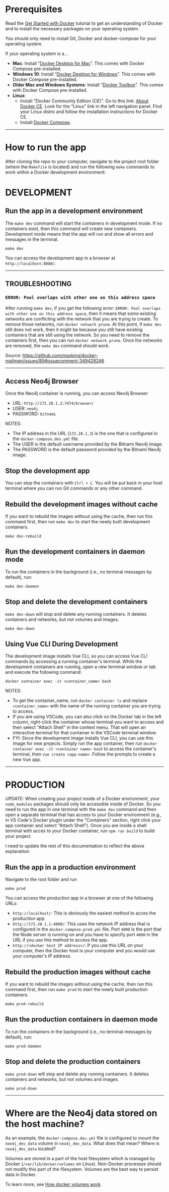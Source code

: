 # Prerequisites
Read the [Get Started with Docker](https://docs.docker.com/get-started/) tutorial to get an understanding of Docker and to install the necessary packages on your operating system.

You should only need to install Git, Docker and docker-compose for your operating system.

If your operating system is a...
* **Mac**: Install “[Docker Desktop for Mac](https://docs.docker.com/docker-for-mac/)”. This comes with Docker Compose pre-installed.
* **Windows 10**: Install “[Docker Desktop for Windows](https://docs.docker.com/docker-for-windows/)”. This comes with Docker Compose pre-installed.
* **Older Mac and Windows Systems**: Install “[Docker Toolbox](https://docs.docker.com/toolbox/overview/)”. This comes with Docker Compose pre-installed.
* **Linux**:
  * Install “Docker Community Edition (CE)”. Go to this link: [About Docker CE](https://docs.docker.com/install/). Look for the “Linux” link in the left navigation panel. Find your Linux distro and follow the installation instructions for Docker CE.
  * Install [Docker Compose](https://docs.docker.com/compose/overview/).

---

# How to run the app
After cloning the repo to your computer, navigate to the project root folder (where the `Makefile` is located) and run the following `make` commands to work within a Docker development environment:

# DEVELOPMENT

## Run the app in a development environment
The `make dev` command will start the containers in development mode. If no containers exist, then this command will create new containers. Development mode means that the app will run and show all errors and messages in the terminal.
```
make dev
```
You can access the development app in a browser at `http://localhost:8080/`.

---

## TROUBLESHOOTING
### `ERROR: Pool overlaps with other one on this address space`
After running `make dev`, if you get the following error: `ERROR: Pool overlaps with other one on this address space`, then it means that some existing networks are conflicting with the network that you are trying to create. To remove those networks, run `docker network prune`. At this point, if `make dev` still does not work, then it might be because you still have existing containers that are still using the network. So you need to remove the containers first, then you can run `docker network prune`. Once the networks are removed, the `make dev` command should work.

Source: https://github.com/maxking/docker-mailman/issues/85#issuecomment-349429246

---

## Access Neo4j Browser
Once the Neo4j container is running, you can access Neo4j Browser:

* URL: `http://172.28.1.2:7474/browser/`
* USER: `neo4j`
* PASSWORD: `bitnami`

NOTES:
* The IP address in the URL (`172.28.1.2`) is the one that is configured in the `docker-compose.dev.yml` file.
* The USER is the default username provided by the Bitnami Neo4j image.
* The PASSWORD is the default password provided by the Bitnami Neo4j image.

## Stop the development app
You can stop the containers with `Ctrl + C`. You will be put back in your host terminal where you can run Git commands or any other command.

## Rebuild the development images without cache
If you want to rebuild the images without using the cache, then run this command first, then run `make dev` to start the newly built development containers.
```
make dev-rebuild
```

## Run the development containers in daemon mode
To run the containers in the background (i.e., no terminal messages by default), run:
```
make dev-daemon
```

## Stop and delete the development containers
`make dev-down` will stop and delete any running containers. It deletes containers and networks, but not volumes and images.
```
make dev-down
```

## Using Vue CLI During Development
The development image installs Vue CLI, so you can access Vue CLI commands by accessing a running container's terminal. While the development containers are running, open a new terminal window or tab and execute the following command:

```
docker container exec -it <container_name> bash
```

NOTES:
  * To get the container_name, run `docker container ls` and replace `<container_name>` with the name of the running container you are trying to access.
  * If you are using VSCode, you can also click on the Docker tab in the left column, right-click the container whose terminal you want to access and then select "Attach Shell" in the context menu. That will open an interactive terminal for that container in the VSCode terminal window.
  * FYI: Since the development image installs Vue CLI, you can use this image for new projects. Simply run the app container, then run `docker container exec -it <container name> bash` to access the container's terminal, then `vue create <app-name>`. Follow the prompts to create a new Vue app.

---

# PRODUCTION
UPDATE:
When creating your project inside of a Docker environment, your `node_modules` packages should only be accessible inside of Docker. So you need to run the app in one terminal with the `make dev` command and then open a separate terminal that has access to your Docker environment (e.g., in VS Code's Docker plugin under the "Containers" section, right click your app container and select "Attach Shell"). Once you are inside a shell terminal with acces to your Docker container, run `npm run build` to build your project.

I need to update the rest of this documentation to reflect the above explanation.

## Run the app in a production environment
Navigate to the root folder and run
```
make prod
```
You can access the production app in a browser at one of the following URLs:
* `http://localhost/`: This is obviously the easiest method to acces the production app.
* `http://172.28.1.1:4000/`: This uses the network IP address that is configured in the `docker-compose.prod.yml` file. Port `4000` is the port that the Node server is running on and you have to specify port `4000` in the URL if you use this method to access the app.
* `http://<docker host IP address>/`: If you use this URL on your computer, then the Docker host is your computer and you would use your computer's IP address.

## Rebuild the production images without cache
If you want to rebuild the images without using the cache, then run this command first, then run `make prod` to start the newly built production containers.
```
make prod-rebuild
```

## Run the production containers in daemon mode
To run the containers in the background (i.e., no terminal messages by default), run:
```
make prod-daemon
```

## Stop and delete the production containers
`make prod-down` will stop and delete any running containers. It deletes containers and networks, but not volumes and images.
```
make prod-down
```

---

# Where are the Neo4j data stored on the host machine?
As an example, the `docker-compose.dev.yml` file is configured to mount the `neo4j_dev_data` volume in `neo4j_dev_data`. What does that mean? Where is `neo4j_dev_data` located?

Volumes are stored in a part of the host filesystem which is managed by Docker (`/var/lib/docker/volumes` on Linux). Non-Docker processes should not modify this part of the filesystem. Volumes are the best way to persist data in Docker.

To learn more, see [How docker volumes work](http://code4projects.altervista.org/how-docker-volumes-works/?doing_wp_cron=1546897783.1694519519805908203125).
